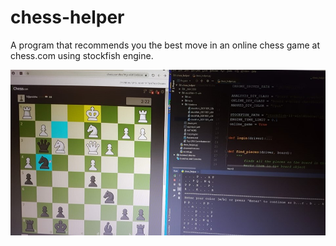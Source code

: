# chess-helper
 A program that recommends you the best move in an online chess game at chess.com using stockfish engine.

![alt text](screenshot.jpg?raw=true)
